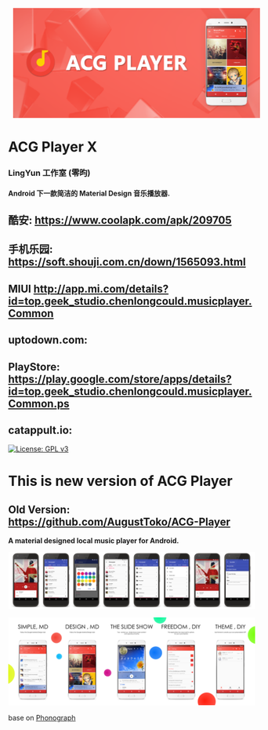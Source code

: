 <img src="https://raw.githubusercontent.com/AugustToko/ACG-Player/master/app/other_files/screen_shots/Promotional%20picture/Promotional%20picture_00036.png" hspace="10">

# ACG Player X

### LingYun 工作室 (零昀)
#### Android 下一款简洁的 Material Design 音乐播放器.

## 酷安: https://www.coolapk.com/apk/209705
## 手机乐园: https://soft.shouji.com.cn/down/1565093.html
## MIUI http://app.mi.com/details?id=top.geek_studio.chenlongcould.musicplayer.Common
## uptodown.com: 
## PlayStore: https://play.google.com/store/apps/details?id=top.geek_studio.chenlongcould.musicplayer.Common.ps
## catappult.io:

[![License: GPL v3](https://img.shields.io/badge/License-GPL%20v3-blue.svg)](./LICENSE.txt)

# This is new version of ACG Player
## Old Version: https://github.com/AugustToko/ACG-Player

**A material designed local music player for Android.**

![Screenshots](./art/art.jpg?raw=true)

<img src="https://raw.githubusercontent.com/AugustToko/ACG-Player/master/screenshots/TOTAL_en%20(0-00-00-00).png">

base on [Phonograph](https://github.com/kabouzeid/Phonograph)
